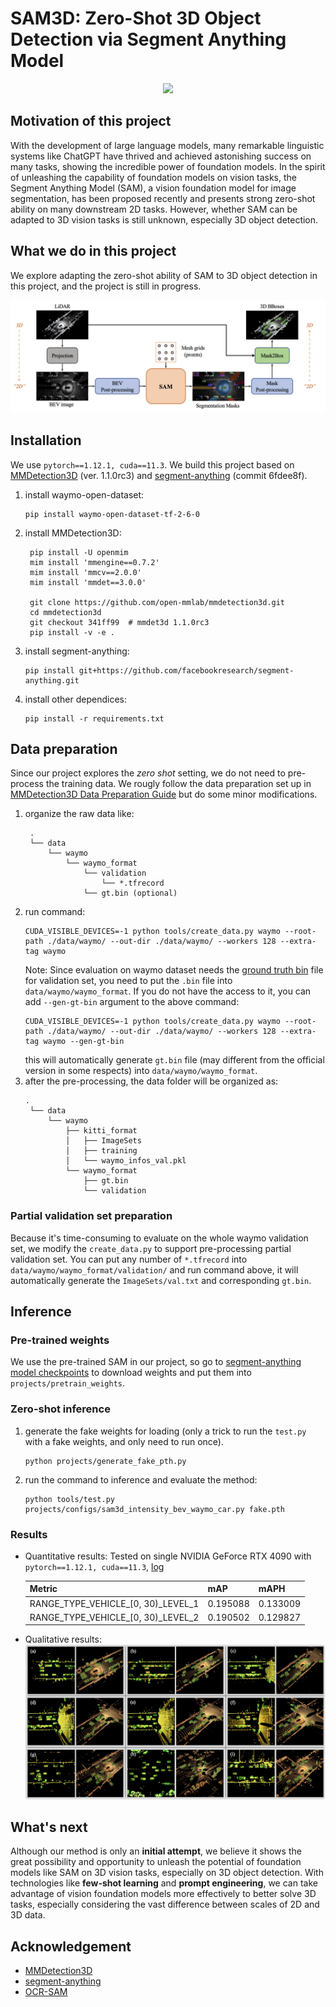 # SAM3D: Zero-Shot 3D Object Detection via Segment Anything Model

<div align=center>
<img src='./images/mask_vis.gif', width="480">
</div>

## Motivation of this project
With the development of large language models, many remarkable linguistic systems like ChatGPT have thrived and achieved astonishing success on many tasks, showing the incredible power of foundation models. In the spirit of unleashing the capability of foundation models on vision tasks, the Segment Anything Model (SAM), a vision foundation model for image segmentation, has been proposed recently and presents strong zero-shot ability on many downstream 2D tasks. However, whether SAM can be adapted to 3D vision tasks is still unknown, especially 3D object detection. 

## What we do in this project
We explore adapting the zero-shot ability of SAM to 3D object detection in this project, and the project is still in progress.

![](./images/pipeline.png)

## Installation
We use `pytorch==1.12.1, cuda==11.3`. We build this project based on [MMDetection3D](https://github.com/open-mmlab/mmdetection3d) (ver. 1.1.0rc3) and [segment-anything](https://github.com/facebookresearch/segment-anything) (commit 6fdee8f).

1. install waymo-open-dataset: 
    ```
    pip install waymo-open-dataset-tf-2-6-0
    ```
2. install MMDetection3D: 
   ```
    pip install -U openmim
    mim install 'mmengine==0.7.2'
    mim install 'mmcv==2.0.0'
    mim install 'mmdet==3.0.0'

    git clone https://github.com/open-mmlab/mmdetection3d.git
    cd mmdetection3d
    git checkout 341ff99  # mmdet3d 1.1.0rc3
    pip install -v -e .
   ```
3. install segment-anything:
   ```
   pip install git+https://github.com/facebookresearch/segment-anything.git
   ```
4. install other dependices: 
    ```
    pip install -r requirements.txt
    ```

## Data preparation
Since our project explores the _zero shot_ setting, we do not need to pre-process the training data. We rougly follow the data preparation set up in [MMDetection3D Data Preparation Guide](https://github.com/open-mmlab/mmdetection3d/blob/main/docs/en/user_guides/dataset_prepare.md) but do some minor modifications.

1. organize the raw data like:
   ```
    .
    └── data
        └── waymo
            └── waymo_format
                └── validation
                    └── *.tfrecord
                └── gt.bin (optional)
   ```
2. run command:
   ```
   CUDA_VISIBLE_DEVICES=-1 python tools/create_data.py waymo --root-path ./data/waymo/ --out-dir ./data/waymo/ --workers 128 --extra-tag waymo
   ```
    Note: Since evaluation on waymo dataset needs the [ground truth bin](https://console.cloud.google.com/storage/browser/waymo_open_dataset_v_1_2_0/validation/ground_truth_objects) file for validation set, you need to put the `.bin` file into `data/waymo/waymo_format`. If you do not have the access to it, you can add `--gen-gt-bin` argument to the above command:
    ```
    CUDA_VISIBLE_DEVICES=-1 python tools/create_data.py waymo --root-path ./data/waymo/ --out-dir ./data/waymo/ --workers 128 --extra-tag waymo --gen-gt-bin
    ```
    this will automatically generate `gt.bin` file (may different from the official version in some respects) into `data/waymo/waymo_format`.
3. after the pre-processing, the data folder will be organized as:
   ```
   .
    └── data
        └── waymo
            ├── kitti_format
            │   ├── ImageSets
            │   ├── training
            │   └── waymo_infos_val.pkl
            └── waymo_format
                ├── gt.bin
                └── validation
   ```
### Partial validation set preparation
Because it's time-consuming to evaluate on the whole waymo validation set, we modify the `create_data.py` to support pre-processing partial validation set. You can put any number of  `*.tfrecord`  into `data/waymo/waymo_format/validation/` and run command above, it will automatically generate the `ImageSets/val.txt` and corresponding `gt.bin`.

## Inference
### Pre-trained weights
We use the pre-trained SAM in our project, so go to [segment-anything model checkpoints](https://github.com/facebookresearch/segment-anything#model-checkpoints) to download weights and put them into `projects/pretrain_weights`.

### Zero-shot inference
1. generate the fake weights for loading (only a trick to run the `test.py` with a fake weights, and only need to run once).
   ```
   python projects/generate_fake_pth.py
   ```  
2. run the command to inference and evaluate the method:
    ```
    python tools/test.py projects/configs/sam3d_intensity_bev_waymo_car.py fake.pth 
    ```

### Results
- Quantitative results:
Tested on single NVIDIA GeForce RTX 4090 with `pytorch==1.12.1, cuda==11.3`, [log](./logs/20230517_101842.log)

    | Metric | mAP | mAPH |
    | ------ | ------- | ------- |
    | RANGE_TYPE_VEHICLE_[0, 30)_LEVEL_1| 0.195088 | 0.133009 |
    |RANGE_TYPE_VEHICLE_[0, 30)_LEVEL_2| 0.190502 | 0.129827 |

- Qualitative results: 
![](images/paper_vis.png)

## What's next
Although our method is only an __initial attempt__, we believe it shows the great possibility and opportunity to unleash the potential of foundation models like SAM on 3D vision tasks, especially on 3D object detection. With technologies like __few-shot learning__ and __prompt engineering__, we can take advantage of vision foundation models more effectively to better solve 3D tasks, especially considering the vast difference between scales of 2D and 3D data.

##  Acknowledgement
- [MMDetection3D](https://github.com/open-mmlab/mmdetection3d)
- [segment-anything](https://github.com/facebookresearch/segment-anything)
- [OCR-SAM](https://github.com/yeungchenwa/OCR-SAM)
